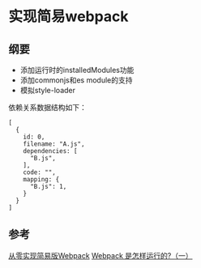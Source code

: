 # 实现简易webpack

## 纲要

- 添加运行时的installedModules功能
- 添加commonjs和es module的支持
- 模拟style-loader


依赖关系数据结构如下：

```
[
  {
    id: 0,
    filename: "A.js",
    dependencies: [
      "B.js",
    ],
    code: "",
    mapping: {
      "B.js": 1,
    }
  }
]
```

## 参考

[从零实现简易版Webpack](https://github.com/MudOnTire/build-your-own-webpack)
[Webpack 是怎样运行的?（一）](https://zhuanlan.zhihu.com/p/52826586)
